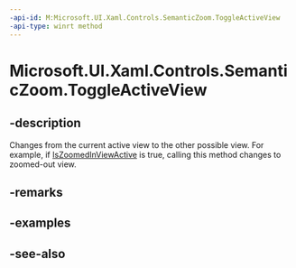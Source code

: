 ```yaml
---
-api-id: M:Microsoft.UI.Xaml.Controls.SemanticZoom.ToggleActiveView
-api-type: winrt method
---
```


<!-- Method syntax
public void ToggleActiveView()
-->

# Microsoft.UI.Xaml.Controls.SemanticZoom.ToggleActiveView

## -description
Changes from the current active view to the other possible view. For example, if [IsZoomedInViewActive](semanticzoom_iszoomedinviewactive.md) is true, calling this method changes to zoomed-out view.

## -remarks

## -examples

## -see-also
